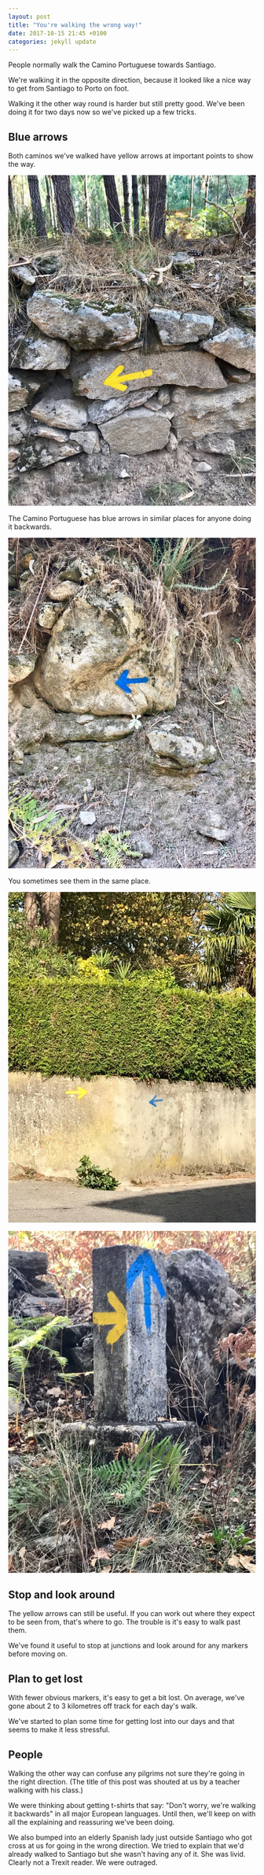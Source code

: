 ```yaml
---
layout: post
title: "You're walking the wrong way!"
date: 2017-10-15 21:45 +0100
categories: jekyll update
---
```


People normally walk the Camino Portuguese towards Santiago.

We're walking it in the opposite direction, because it looked like a nice way to get from Santiago to Porto on foot.

Walking it the other way round is harder but still pretty good. We've been doing it for two days now so we've picked up a few tricks.

## Blue arrows

Both caminos we've walked have yellow arrows at important points to show the way.

![A yellow arrow showing the way to Santiago](https://github.com/tombye/trexit/raw/gh-pages/assets/images/yellow-arrow.jpg)

The Camino Portuguese has blue arrows in similar places for anyone doing it backwards.

![A blue arrow for anyone walking a Camino in the opposite direction]( https://github.com/tombye/trexit/raw/gh-pages/assets/images/blue-arrow.jpg)

You sometimes see them in the same place.

![A yellow and a blue arrow on the same stone but pointing at each other](https://github.com/tombye/trexit/raw/gh-pages/assets/images/blue-and-yellow-arrows-opposing-directions.jpg)

![A yellow and a blue arrow on the same stone but pointing in directions that only make sense for those coming from either direction](https://github.com/tombye/trexit/raw/gh-pages/assets/images/blue-and-yellow-arrows-adjacent-directions.jpg)

## Stop and look around

The yellow arrows can still be useful. If you can work out where they expect to be seen from, that's where to go. The trouble is it's easy to walk past them. 

We've found it useful to stop at junctions and look around for any markers before moving on.

## Plan to get lost

With fewer obvious markers, it's easy to get a bit lost. On average, we've gone about 2 to 3 kilometres off track for each day's walk.

We've started to plan some time for getting lost into our days and that seems to make it less stressful.

## People

Walking the other way can confuse any pilgrims not sure they're going in the right direction. (The title of this post was shouted at us by a teacher walking with his class.)

We were thinking about getting t-shirts that say: "Don't worry, we're walking it backwards" in all major European languages. Until then, we'll keep on with all the explaining and reassuring we've been doing.

We also bumped into an elderly Spanish lady just outside Santiago who got cross at us for going in the wrong direction. We tried to explain that we'd already walked to Santiago but she wasn't having any of it. She was livid. Clearly not a Trexit reader. We were outraged.

